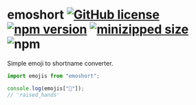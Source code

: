# emoshort [![GitHub license](https://img.shields.io/github/license/vvo/emoshort?style=flat)](https://github.com/vvo/emoshort/blob/master/LICENSE) [![npm version](https://badge.fury.io/js/%40vvo%2Femoshort.svg)](https://www.npmjs.com/package/emoshort) [![minizipped size](https://badgen.net/bundlephobia/minzip/emoshort)](https://bundlephobia.com/result?p=emoshort) ![npm](https://img.shields.io/npm/dm/emoshort)

Simple emoji to shortname converter.

```js
import emojis from "emoshort";

console.log(emojis["🙌"]);
// 'raised_hands'
```